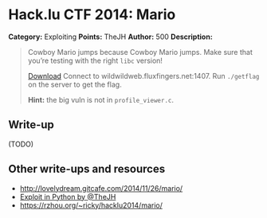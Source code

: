 # Hack.lu CTF 2014: Mario

**Category:** Exploiting
**Points:** TheJH
**Author:** 500
**Description:**

> Cowboy Mario jumps because Cowboy Mario jumps. Make sure that you’re testing with the right `libc` version!
>
> [Download](mario_7e584c20736c828037d15303870cebe5.tgz)
> Connect to wildwildweb.fluxfingers.net:1407. Run `./getflag` on the server to get the flag.
>
> **Hint:** the big vuln is not in `profile_viewer.c`.

## Write-up

(TODO)

## Other write-ups and resources

* <http://lovelydream.gitcafe.com/2014/11/26/mario/>
* [Exploit in Python by @TheJH](thejh_exploit.py)
* <https://rzhou.org/~ricky/hacklu2014/mario/>
